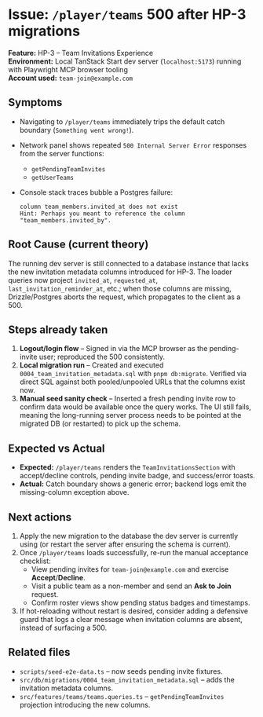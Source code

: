# Issue: `/player/teams` 500 after HP-3 migrations

**Feature:** HP-3 – Team Invitations Experience  
**Environment:** Local TanStack Start dev server (`localhost:5173`) running with Playwright MCP browser tooling  
**Account used:** `team-join@example.com`

## Symptoms

- Navigating to `/player/teams` immediately trips the default catch boundary (`Something went wrong!`).
- Network panel shows repeated `500 Internal Server Error` responses from the server functions:
  - `getPendingTeamInvites`
  - `getUserTeams`
- Console stack traces bubble a Postgres failure:

  ```text
  column team_members.invited_at does not exist
  Hint: Perhaps you meant to reference the column "team_members.invited_by".
  ```

## Root Cause (current theory)

The running dev server is still connected to a database instance that lacks the new invitation metadata columns introduced for HP-3. The loader queries now project `invited_at`, `requested_at`, `last_invitation_reminder_at`, etc.; when those columns are missing, Drizzle/Postgres aborts the request, which propagates to the client as a 500.

## Steps already taken

1. **Logout/login flow** – Signed in via the MCP browser as the pending-invite user; reproduced the 500 consistently.
2. **Local migration run** – Created and executed `0004_team_invitation_metadata.sql` with `pnpm db:migrate`. Verified via direct SQL against both pooled/unpooled URLs that the columns exist now.
3. **Manual seed sanity check** – Inserted a fresh pending invite row to confirm data would be available once the query works. The UI still fails, meaning the long-running server process needs to be pointed at the migrated DB (or restarted) to pick up the schema.

## Expected vs Actual

- **Expected:** `/player/teams` renders the `TeamInvitationsSection` with accept/decline controls, pending invite badge, and success/error toasts.
- **Actual:** Catch boundary shows a generic error; backend logs emit the missing-column exception above.

## Next actions

1. Apply the new migration to the database the dev server is currently using (or restart the server after ensuring the schema is current).
2. Once `/player/teams` loads successfully, re-run the manual acceptance checklist:
   - View pending invites for `team-join@example.com` and exercise **Accept**/**Decline**.
   - Visit a public team as a non-member and send an **Ask to Join** request.
   - Confirm roster views show pending status badges and timestamps.
3. If hot-reloading without restart is desired, consider adding a defensive guard that logs a clear message when invitation columns are absent, instead of surfacing a 500.

## Related files

- `scripts/seed-e2e-data.ts` – now seeds pending invite fixtures.
- `src/db/migrations/0004_team_invitation_metadata.sql` – adds the invitation metadata columns.
- `src/features/teams/teams.queries.ts` – `getPendingTeamInvites` projection introducing the new columns.
